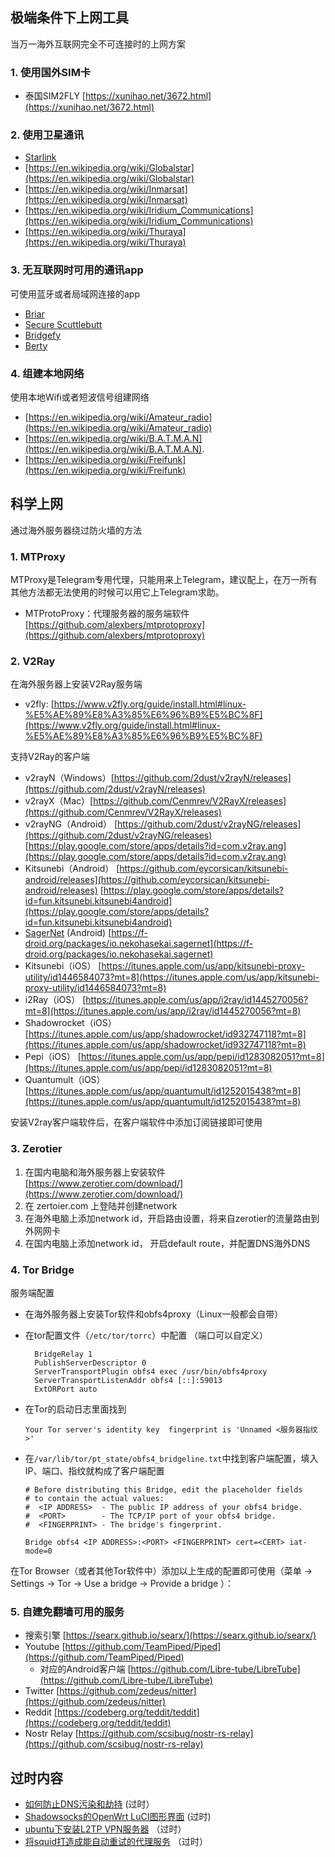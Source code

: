 ## 极端条件下上网工具

当万一海外互联网完全不可连接时的上网方案

### 1. 使用国外SIM卡

-   泰国SIM2FLY [https://xunihao.net/3672.html](https://xunihao.net/3672.html)

### 2. 使用卫星通讯

-   [Starlink](https://en.wikipedia.org/wiki/Starlink)
-   [https://en.wikipedia.org/wiki/Globalstar](https://en.wikipedia.org/wiki/Globalstar)
-   [https://en.wikipedia.org/wiki/Inmarsat](https://en.wikipedia.org/wiki/Inmarsat)
-   [https://en.wikipedia.org/wiki/Iridium_Communications](https://en.wikipedia.org/wiki/Iridium_Communications)
-   [https://en.wikipedia.org/wiki/Thuraya](https://en.wikipedia.org/wiki/Thuraya)

### 3. 无互联网时可用的通讯app

可使用蓝牙或者局域网连接的app

-   [Briar](https://en.wikipedia.org/wiki/Briar_(software))
-   [Secure Scuttlebutt](https://en.wikipedia.org/wiki/Secure_Scuttlebutt)
-   [Bridgefy](https://en.wikipedia.org/wiki/Bridgefy)
-   [Berty](https://berty.tech/)

### 4. 组建本地网络

使用本地Wifi或者短波信号组建网络

-   [https://en.wikipedia.org/wiki/Amateur_radio](https://en.wikipedia.org/wiki/Amateur_radio)
-   [https://en.wikipedia.org/wiki/B.A.T.M.A.N](https://en.wikipedia.org/wiki/B.A.T.M.A.N).
-   [https://en.wikipedia.org/wiki/Freifunk](https://en.wikipedia.org/wiki/Freifunk)

## 科学上网

通过海外服务器绕过防火墙的方法

### 1. MTProxy

MTProxy是Telegram专用代理，只能用来上Telegram，建议配上，在万一所有其他方法都无法使用的时候可以用它上Telegram求助。

-   MTProtoProxy：代理服务器的服务端软件 [https://github.com/alexbers/mtprotoproxy](https://github.com/alexbers/mtprotoproxy)

### 2. V2Ray 

在海外服务器上安装V2Ray服务端

-   v2fly: [https://www.v2fly.org/guide/install.html#linux-%E5%AE%89%E8%A3%85%E6%96%B9%E5%BC%8F](https://www.v2fly.org/guide/install.html#linux-%E5%AE%89%E8%A3%85%E6%96%B9%E5%BC%8F)

支持V2Ray的客户端

-   v2rayN（Windows）[https://github.com/2dust/v2rayN/releases](https://github.com/2dust/v2rayN/releases)
-   v2rayX（Mac）[https://github.com/Cenmrev/V2RayX/releases](https://github.com/Cenmrev/V2RayX/releases)
-   v2rayNG（Android） [https://github.com/2dust/v2rayNG/releases](https://github.com/2dust/v2rayNG/releases) [https://play.google.com/store/apps/details?id=com.v2ray.ang](https://play.google.com/store/apps/details?id=com.v2ray.ang)
-   Kitsunebi（Android） [https://github.com/eycorsican/kitsunebi-android/releases](https://github.com/eycorsican/kitsunebi-android/releases) [https://play.google.com/store/apps/details?id=fun.kitsunebi.kitsunebi4android](https://play.google.com/store/apps/details?id=fun.kitsunebi.kitsunebi4android)
-   [SagerNet](/SagerNet) (Android) [https://f-droid.org/packages/io.nekohasekai.sagernet](https://f-droid.org/packages/io.nekohasekai.sagernet)
-   Kitsunebi（iOS） [https://itunes.apple.com/us/app/kitsunebi-proxy-utility/id1446584073?mt=8](https://itunes.apple.com/us/app/kitsunebi-proxy-utility/id1446584073?mt=8)
-   i2Ray（iOS） [https://itunes.apple.com/us/app/i2ray/id1445270056?mt=8](https://itunes.apple.com/us/app/i2ray/id1445270056?mt=8)
-   Shadowrocket（iOS） [https://itunes.apple.com/us/app/shadowrocket/id932747118?mt=8](https://itunes.apple.com/us/app/shadowrocket/id932747118?mt=8)
-   Pepi（iOS） [https://itunes.apple.com/us/app/pepi/id1283082051?mt=8](https://itunes.apple.com/us/app/pepi/id1283082051?mt=8)
-   Quantumult（iOS）[https://itunes.apple.com/us/app/quantumult/id1252015438?mt=8](https://itunes.apple.com/us/app/quantumult/id1252015438?mt=8)

安装V2ray客户端软件后，在客户端软件中添加订阅链接即可使用

### 3. Zerotier

1.  在国内电脑和海外服务器上安装软件 [https://www.zerotier.com/download/](https://www.zerotier.com/download/)
2.  在 zertoier.com 上登陆并创建network
3.  在海外电脑上添加network id，开启路由设置，将来自zerotier的流量路由到外网网卡
4.  在国内电脑上添加network id， 开启default route，并配置DNS海外DNS

### 4. Tor Bridge

服务端配置

-   在海外服务器上安装Tor软件和obfs4proxy（Linux一般都会自带）
-   在tor配置文件（`/etc/tor/torrc`）中配置 （端口可以自定义）

          BridgeRelay 1
          PublishServerDescriptor 0
          ServerTransportPlugin obfs4 exec /usr/bin/obfs4proxy
          ServerTransportListenAddr obfs4 [::]:59013
          ExtORPort auto

-   在Tor的启动日志里面找到

        Your Tor server's identity key  fingerprint is 'Unnamed <服务器指纹>'

-   在`/var/lib/tor/pt_state/obfs4_bridgeline.txt`中找到客户端配置，填入IP、端口、指纹就构成了客户端配置

        # Before distributing this Bridge, edit the placeholder fields
        # to contain the actual values:
        #  <IP ADDRESS>  - The public IP address of your obfs4 bridge.
        #  <PORT>        - The TCP/IP port of your obfs4 bridge.
        #  <FINGERPRINT> - The bridge's fingerprint.

        Bridge obfs4 <IP ADDRESS>:<PORT> <FINGERPRINT> cert=<CERT> iat-mode=0

在Tor Browser（或者其他Tor软件中）添加以上生成的配置即可使用（菜单 -\> Settings -\> Tor -\> Use a bridge -\> Provide a bridge ）：

### 5. 自建免翻墙可用的服务

-   搜索引擎 [https://searx.github.io/searx/](https://searx.github.io/searx/)
-   Youtube [https://github.com/TeamPiped/Piped](https://github.com/TeamPiped/Piped)
    -   对应的Android客户端 [https://github.com/Libre-tube/LibreTube](https://github.com/Libre-tube/LibreTube)
-   Twitter [https://github.com/zedeus/nitter](https://github.com/zedeus/nitter)
-   Reddit [https://codeberg.org/teddit/teddit](https://codeberg.org/teddit/teddit)
-   Nostr Relay [https://github.com/scsibug/nostr-rs-relay](https://github.com/scsibug/nostr-rs-relay)

## 过时内容

-   [如何防止DNS污染和劫持](/%E5%A6%82%E4%BD%95%E9%98%B2%E6%AD%A2DNS%E6%B1%A1%E6%9F%93%E5%92%8C%E5%8A%AB%E6%8C%81) (过时）
-   [Shadowsocks的OpenWrt LuCI图形界面](/Shadowsocks%E7%9A%84OpenWrt%20LuCI%E5%9B%BE%E5%BD%A2%E7%95%8C%E9%9D%A2) (过时)
-   [ubuntu下安装L2TP VPN服务器](/ubuntu%E4%B8%8B%E5%AE%89%E8%A3%85L2TP%20VPN%E6%9C%8D%E5%8A%A1%E5%99%A8) （过时）
-   [将squid打造成能自动重试的代理服务](/%E5%B0%86squid%E6%89%93%E9%80%A0%E6%88%90%E8%83%BD%E8%87%AA%E5%8A%A8%E9%87%8D%E8%AF%95%E7%9A%84%E4%BB%A3%E7%90%86%E6%9C%8D%E5%8A%A1) （过时）